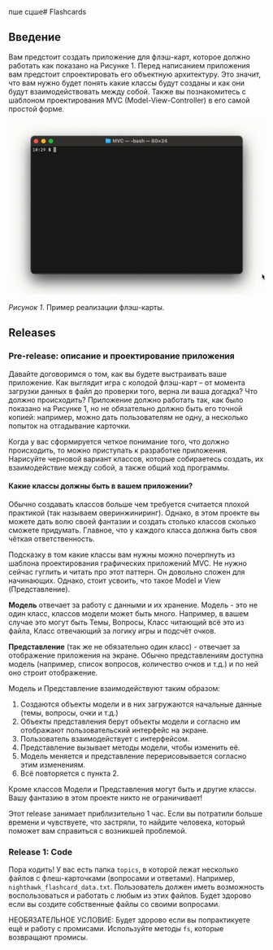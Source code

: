 пше сцше# Flashcards

## Введение

Вам предстоит создать приложение для флэш-карт, которое должно работать как показано на
Рисунке 1. Перед написанием приложения вам предстоит спроектировать его объектную
архитектуру. Это значит, что вам нужно будет понять какие классы будут созданы и как они
будут взаимодействовать между собой. Также вы познакомитесь с шаблоном проектирования MVC
(Model-View-Controller) в его самой простой форме.

![flashcards animation](readme-assets/flash-cards.gif)

_Рисунок 1_. Пример реализации флэш-карты.

## Releases

### Pre-release: описание и проектирование приложения

Давайте договоримся о том, как вы будете выстраивать ваше приложение. Как выглядит игра с
колодой флэш-карт – от момента загрузки данных в файл до проверки того, верна ли ваша
догадка? Что должно происходить? Приложение должно работать так, как было показано на
Рисунке 1, но не обязательно должно быть его точной копией: например, можно дать
пользователям не одну, а несколько попыток на отгадывание карточки.

Когда у вас сформируется четкое понимание того, что должно происходить, то можно
приступать к разработке приложения. Нарисуйте черновой вариант классов, которые
собираетесь создать, их взаимодействие между собой, а также общий ход программы.

#### Какие классы должны быть в вашем приложении?

Обычно создавать классов больше чем требуется считается плохой практикой (так называем
оверинжиниринг). Однако, в этом проекте вы можете дать волю своей фантазии и создать
столько классов сколько сможете придумать. Главное, что у каждого класса должна быть своя
чёткая ответственность.

Подсказку в том какие классы вам нужны можно почерпнуть из шаблона проектирования
графических приложений MVC. Не нужно сейчас гуглить и читать про этот паттерн. Он довольно
сложен для начинающих. Однако, стоит усвоить, что такое Model и View (Представление).

**Модель** отвечает за работу с данными и их хранение. Модель - это не один класс, классов
модели может быть много. Например, в вашем случае это могут быть Темы, Вопросы, Класс
читающий всё это из файла, Класс отвечающий за логику игры и подсчёт очков.

**Представление** (так же не обязательно один класс) - отвечает за отображение приложения
на экране. Обычно представлениям доступна модель (например, список вопросов, количество
очков и т.д.) и по ней оно строит отображение.

Модель и Представление взаимодействуют таким образом:

1. Создаются объекты модели и в них загружаются начальные данные (темы, вопросы, очки и
   т.д.)
2. Объекты представления берут объекты модели и согласно им отображают пользовательский
   интерфейс на экране.
3. Пользователь взаимодействует с интерфейсом.
4. Представление вызывает методы модели, чтобы изменить её.
5. Модель меняется и представление перерисовывается согласно этим изменениям.
6. Всё повторяется с пункта 2.

Кроме классов Модели и Представления могут быть и другие классы. Вашу фантазию в этом
проекте никто не ограничивает!

Этот release занимает приблизительно 1 час. Если вы потратили больше времени и чувствуете,
что застряли, то найдите человека, который поможет вам справиться с возникшей проблемой.

### Release 1: Code

Пора кодить! У вас есть папка `topics`, в которой лежат несколько файлов с флеш-карточками
(вопросами и ответами). Например, `nighthawk_flashcard_data.txt`. Пользователь должен
иметь возможность воспользоваться и работать с любым из этих файлов. Будет здорово если вы
создите собственные файлы со своими вопросами.

НЕОБЯЗАТЕЛЬНОЕ УСЛОВИЕ: Будет здорово если вы попрактикуете ещё и работу с промисами.
Используйте методы `fs`, которые возвращают промисы.
